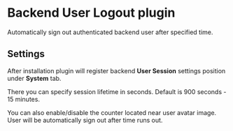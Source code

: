 # Backend User Logout plugin

Automatically sign out authenticated backend user after specified time.

## Settings

After installation plugin will register backend **User Session** settings position under **System** tab.

There you can specify session lifetime in seconds. Default is 900 seconds - 15 minutes.

You can also enable/disable the counter located near user avatar image. User will be automatically sign out after time runs out.